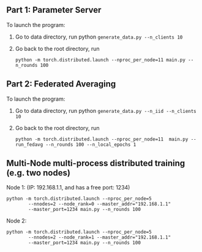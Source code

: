 

## Part 1: Parameter Server
To launch the program:

1. Go to data directory, run python `generate_data.py --n_clients 10`
2. Go back to the root directory, run
   
   ```python -m torch.distributed.launch --nproc_per_node=11 main.py --n_rounds 100```

## Part 2: Federated Averaging
To launch the program:

1. Go to data directory, run python `generate_data.py --n_iid --n_clients 10`
2. Go back to the root directory, run 
   
    ```python -m torch.distributed.launch --nproc_per_node=11  main.py --run_fedavg --n_rounds 100 --n_local_epochs 1```

## Multi-Node multi-process distributed training (e.g. two nodes)
Node 1: (IP: 192.168.1.1, and has a free port: 1234)
````
python -m torch.distributed.launch --nproc_per_node=5
        --nnodes=2 --node_rank=0 --master_addr="192.168.1.1"
        --master_port=1234 main.py --n_rounds 100
````

Node 2: 
````
python -m torch.distributed.launch --nproc_per_node=5
        --nnodes=2 --node_rank=1 --master_addr="192.168.1.1"
        --master_port=1234 main.py --n_rounds 100
````
